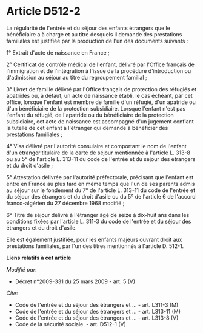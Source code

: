# Article D512-2

La régularité de l'entrée et du séjour des enfants étrangers que le bénéficiaire a à charge et au titre desquels il demande
des prestations familiales est justifiée par la production de l'un des documents suivants : 

1° Extrait d'acte de naissance en France ; 

2° Certificat de contrôle médical de l'enfant, délivré par l'Office français de l'immigration et de l'intégration à l'issue
de la procédure d'introduction ou d'admission au séjour au titre du regroupement familial ; 

3° Livret de famille délivré par l'Office français de protection des réfugiés et apatrides ou, à défaut, un acte de naissance
établi, le cas échéant, par cet office, lorsque l'enfant est membre de famille d'un réfugié, d'un apatride ou d'un
bénéficiaire de la protection subsidiaire. Lorsque l'enfant n'est pas l'enfant du réfugié, de l'apatride ou du bénéficiaire
de la protection subsidiaire, cet acte de naissance est accompagné d'un jugement confiant la tutelle de cet enfant à
l'étranger qui demande à bénéficier des prestations familiales ; 

4° Visa délivré par l'autorité consulaire et comportant le nom de l'enfant d'un étranger titulaire de la carte de séjour
mentionnée à l'article L. 313-8 ou au 5° de l'article L. 313-11 du code de l'entrée et du séjour des étrangers et du droit
d'asile ; 

5° Attestation délivrée par l'autorité préfectorale, précisant que l'enfant est entré en France au plus tard en même temps
que l'un de ses parents admis au séjour sur le fondement du 7° de l'article L. 313-11 du code de l'entrée et du séjour des
étrangers et du droit d'asile ou du 5° de l'article 6 de l'accord franco-algérien du 27 décembre 1968 modifié ; 

6° Titre de séjour délivré à l'étranger âgé de seize à dix-huit ans dans les conditions fixées par l'article L. 311-3 du code
de l'entrée et du séjour des étrangers et du droit d'asile. 

Elle est également justifiée, pour les enfants majeurs ouvrant droit aux prestations familiales, par l'un des titres
mentionnés à l'article D. 512-1.

**Liens relatifs à cet article**

_Modifié par_:

  - Décret n°2009-331 du 25 mars 2009 - art. 5 (V)

_Cite_:

  - Code de l'entrée et du séjour des étrangers et ... - art. L311-3 (M)
  - Code de l'entrée et du séjour des étrangers et ... - art. L313-11 (M)
  - Code de l'entrée et du séjour des étrangers et ... - art. L313-8 (V)
  - Code de la sécurité sociale. - art. D512-1 (V)
